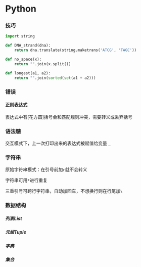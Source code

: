 # Python

### 技巧

```python
import string

def DNA_strand(dna):
    return dna.translate(string.maketrans('ATCG', 'TAGC'))
```

```python
def no_space(x):
    return "".join(x.split())
```

```python
def longest(a1, a2):
    return "".join(sorted(set(a1 + a2)))
```

###  错误

#### 正则表达式

表达式中有[花方圆]括号会和匹配规则冲突，需要转义或丢弃括号

### 语法糖

交互模式下，上一次打印出来的表达式被赋值给变量 `_`

### 字符串

原始字符串模式：在引号前加`r`就不会转义

字符串可用`*`进行重复

三重引号可跨行字符串，自动加回车，不想换行则在行尾加`\`

### 数据结构

##### 列表List

##### 元组Tuple

##### 字典

##### 集合